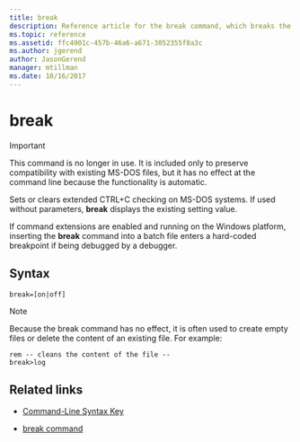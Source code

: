 ```yaml
---
title: break
description: Reference article for the break command, which breaks the mirrored volume with focus into two simple volumes.
ms.topic: reference
ms.assetid: ffc4901c-457b-46a6-a671-3052355f8a3c
ms.author: jgerend
author: JasonGerend
manager: mtillman
ms.date: 10/16/2017
---
```


# break

> [!IMPORTANT]
> This command is no longer in use. It is included only to preserve compatibility with existing MS-DOS files, but it has no effect at the command line because the functionality is automatic.

Sets or clears extended CTRL+C checking on MS-DOS systems. If used without parameters, **break** displays the existing setting value.

If command extensions are enabled and running on the Windows platform, inserting the **break** command into a batch file enters a hard-coded breakpoint if being debugged by a debugger.

## Syntax

```
break=[on|off]
```

> [!NOTE]
> Because the break command has no effect, it is often used to create empty files or delete the content of an existing file. For example:

```
rem -- cleans the content of the file --
break>log
```

## Related links

- [Command-Line Syntax Key](command-line-syntax-key.md)

- [break command](break.md)

